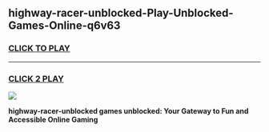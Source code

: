 
## highway-racer-unblocked-Play-Unblocked-Games-Online-q6v63
<h3>
<a href="https://premium76.site?title=highway-racer-unblocked&ref=25A">CLICK TO PLAY</a></h3>
<hr>

<h3>
<a href="https://premium76.site?title=highway-racer-unblocked&ref=25A">CLICK 2 PLAY</a>
  
</h3>

<a href="https://premium76.site?title=highway-racer-unblocked&ref=25A"><img src="https://clearcache.store/games.png"></a>


**highway-racer-unblocked games unblocked: Your Gateway to Fun and Accessible Online Gaming**
